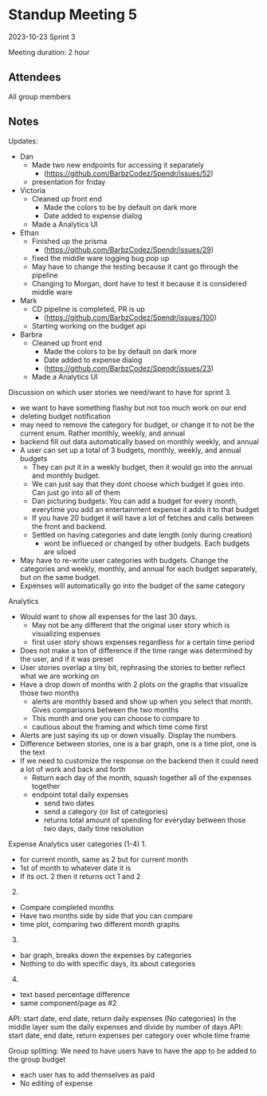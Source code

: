 # Standup Meeting 5

2023-10-23
Sprint 3

Meeting duration: 2 hour

## Attendees

All group members

## Notes

Updates:

- Dan
  - Made two new endpoints for accessing it separately
    - (<https://github.com/BarbzCodez/Spendr/issues/52>)
  - presentation for friday
- Victoria
  - Cleaned up front end
    - Made the colors to be by default on dark more
    - Date added to expense dialog
  - Made a Analytics UI
- Ethan
  - Finished up the prisma
    - (<https://github.com/BarbzCodez/Spendr/issues/29>)
  - fixed the middle ware logging bug pop up
  - May have to change the testing because it cant go through the pipeline
  - Changing to Morgan, dont have to test it because it is considered middle ware
- Mark
  - CD pipeline is completed, PR is up
    - (<https://github.com/BarbzCodez/Spendr/issues/100>)
  - Starting working on the budget api
- Barbra
  - Cleaned up front end
    - Made the colors to be by default on dark more
    - Date added to expense dialog
    - (<https://github.com/BarbzCodez/Spendr/issues/23>)
  - Made a Analytics UI

Discussion on which user stories we need/want to have for sprint 3.

- we want to have something flashy but not too much work on our end
- deleting budget notification
- may need to remove the category for budget, or change it to not be the current enum. Rather monthly, weekly, and annual
- backend fill out data automatically based on monthly weekly, and annual
- A user can set up a total of 3 budgets, monthly, weekly, and annual budgets
  - They can put it in a weekly budget, then it would go into the annual and monthly budget.
  - We can just say that they dont choose which budget it goes into. Can just go into all of them
  - Dan picturing budgets: You can add a budget for every month, everytime you add an entertainment expense it adds it to that budget
  - If you have 20 budget it will have a lot of fetches and calls between the front and backend.
  - Settled on having categories and date length (only during creation)
    - wont be influeced or changed by other budgets. Each budgets are siloed
- May have to re-write user categories with budgets. Change the categories and weekly, monthly, and annual for each budget separately, but on the same budget.
- Expenses will automatically go into the budget of the same category

Analytics

- Would want to show all expenses for the last 30 days.
  - May not be any different that the original user story which is visualizing expenses
  - first user story shows expenses regardless for a certain time period
- Does not make a ton of difference if the time range was determined by the user, and if it was preset
- User stories overlap a tiny bit, rephrasing the stories to better reflect what we are working on
- Have a drop down of months with 2 plots on the graphs that visualize those two months
  - alerts are monthly based and show up when you select that month. Gives comparisons between the two months
  - This month and one you can choose to compare to
  - cautious about the framing and which time come first
- Alerts are just saying its up or down visually. Display the numbers.
- Difference between stories, one is a bar graph, one is a time plot, one is the text
- If we need to customize the response on the backend then it could need a lot of work and back and forth
  - Return each day of the month, squash together all of the expenses together
  - endpoint total daily expenses
    - send two dates
    - send a category (or list of categories)
    - returns total amount of spending for everyday between those two days, daily time resolution

Expense Analytics user categories (1-4)
1.

- for current month, same as 2 but for current month
- 1st of month to whatever date it is
- If its oct. 2 then it returns oct 1 and 2

2.

- Compare completed months
- Have two months side by side that you can compare
- time plot, comparing two different month graphs

3.

- bar graph, breaks down the expenses by categories
- Nothing to do with specific days, its about categories

4.

- text based percentage difference
- same component/page as #2

API: start date, end date, return daily expenses (No categories)
In the middle layer sum the daily expenses and divide by number of days
API: start date, end date, return expenses per category over whole time frame

Group splitting:
We need to have users have to have the app to be added to the group budget

- each user has to add themselves as paid
- No editing of expense
